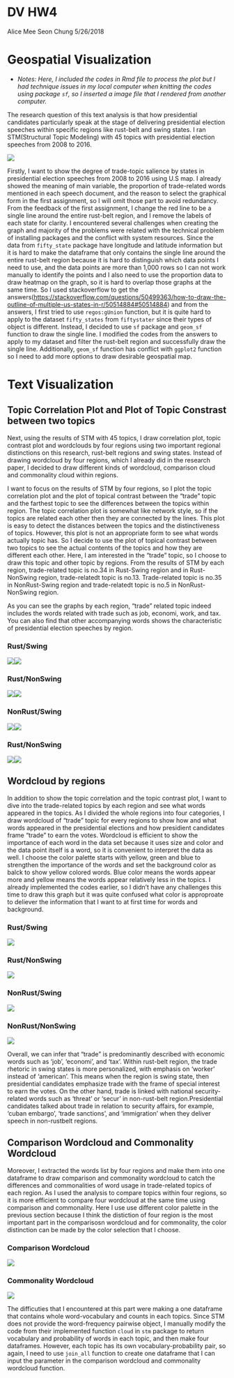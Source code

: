 DV HW4
================
Alice Mee Seon Chung
5/26/2018

# Geospatial Visualization

  - *Notes: Here, I included the codes in Rmd file to process the plot
    but I had technique issues in my local computer when knitting the
    codes using package `sf`, so I inserted a image file that I rendered
    from another computer.*

The research question of this text analysis is that how presidential
candidates particularly speak at the stage of delivering presidential
election speeches within specific regions like rust-belt and swing
states. I ran STM(Structural Topic Modeling) with 45 topics with
presidential election speeches from 2008 to 2016.

![](plot.png)

Firstly, I want to show the degree of trade-topic salience by states in
presidential election speeches from 2008 to 2016 using U.S map. I
already showed the meaning of main variable, the proportion of
trade-related words mentioned in each speech document, and the reason to
select the graphical form in the first assignment, so I will omit those
part to avoid redundancy. From the feedback of the first assignment, I
change the red line to be a single line around the entire rust-belt
region, and I remove the labels of each state for clarity. I encountered
several challenges when creating the graph and majority of the problems
were related with the technical problem of installing packages and the
conflict with system resources. Since the data from `fifty_state`
package have longitude and latitude information but it is hard to make
the dataframe that only contains the single line around the entire
rust-belt region because it is hard to distinguish which data points I
need to use, and the data points are more than 1,000 rows so I can not
work manually to identify the points and I also need to use the
proportion data to draw heatmap on the graph, so it is hard to overlap
those graphs at the same time. So I used stackoverflow to get the
answers(<https://stackoverflow.com/questions/50499363/how-to-draw-the-outline-of-multiple-us-states-in-r/50514884#50514884>)
and from the answers, I first tried to use `regos:gUnion` function, but
it is quite hard to apply to the dataset `fifty_states` from
`fiftystater` since their types of object is different. Instead, I
decided to use `sf` package and `geom_sf` function to draw the single
line. I modified the codes from the answers to apply to my dataset and
filter the rust-belt region and successfully draw the single line.
Additionally, `geom_sf` function has conflict with `ggplot2` function so
I need to add more options to draw desirable geospatial map.

# Text Visualization

## Topic Correlation Plot and Plot of Topic Constrast between two topics

Next, using the results of STM with 45 topics, I draw correlation plot,
topic contrast plot and wordclouds by four regions using two important
regional distinctions on this research, rust-belt regions and swing
states. Instead of drawing wordcloud by four regions, which I already
did in the research paper, I decided to draw different kinds of
wordcloud, comparison cloud and commonality cloud within regions.

I want to focus on the results of STM by four regions, so I plot the
topic correlation plot and the plot of topical contrast between the
“trade” topic and the farthest topic to see the differences between
the topics within region. The topic correlation plot is somewhat like
network style, so if the topics are related each other then they are
connected by the lines. This plot is easy to detect the distances
between the topics and the distinctiveness of topics. However, this plot
is not an appropriate form to see what words actually topic has. So I
decide to use the plot of topical contrast between two topics to see the
actual contents of the topics and how they are different each other.
Here, I am interested in the “trade” topic, so I choose to draw this
topic and other topic by regions. From the results of STM by each
region, trade-related topic is no.34 in Rust-Swing region and in
Rust-NonSwing region, trade-relatedt topic is no.13. Trade-related topic
is no.35 in NonRust-Swing region and trade-relatedt topic is no.5 in
NonRust-NonSwing region.

As you can see the graphs by each region, “trade” related topic indeed
includes the words related with trade such as job, economi, work, and
tax. You can also find that other accompanying words shows the
characteristic of presidential election speeches by
region.

### Rust/Swing

![](DV_HW4_files/figure-gfm/unnamed-chunk-2-1.png)<!-- -->![](DV_HW4_files/figure-gfm/unnamed-chunk-2-2.png)<!-- -->

### Rust/NonSwing

![](DV_HW4_files/figure-gfm/unnamed-chunk-3-1.png)<!-- -->![](DV_HW4_files/figure-gfm/unnamed-chunk-3-2.png)<!-- -->

### NonRust/Swing

![](DV_HW4_files/figure-gfm/unnamed-chunk-4-1.png)<!-- -->![](DV_HW4_files/figure-gfm/unnamed-chunk-4-2.png)<!-- -->

### Rust/NonSwing

![](DV_HW4_files/figure-gfm/unnamed-chunk-5-1.png)<!-- -->![](DV_HW4_files/figure-gfm/unnamed-chunk-5-2.png)<!-- -->

## Wordcloud by regions

In addition to show the topic correlation and the topic contrast plot, I
want to dive into the trade-related topics by each region and see what
words appeared in the topics. As I divided the whole regions into four
categories, I draw wordcloud of “trade” topic for every regions to show
how and what words appeared in the presidential elections and how
presidient candidates frame “trade” to earn the votes. Wordcloud is
efficient to show the importance of each word in the data set because it
uses size and color and the data point itself is a word, so it is
convenient to interpret the data as well. I choose the color palette
starts with yellow, green and blue to strengthen the importance of the
words and set the background color as balck to show yellow colored
words. Blue color means the words appear more and yellow means the words
appear relatively less in the topics. I already implemented the codes
earlier, so I didn’t have any challenges this time to draw this graph
but it was quite confused what color is approproate to deliever the
information that I want to at first time for words and background.

### Rust/Swing

![](DV_HW4_files/figure-gfm/unnamed-chunk-6-1.png)<!-- -->

### Rust/NonSwing

![](DV_HW4_files/figure-gfm/unnamed-chunk-7-1.png)<!-- -->

### NonRust/Swing

![](DV_HW4_files/figure-gfm/unnamed-chunk-8-1.png)<!-- -->

### NonRust/NonSwing

![](DV_HW4_files/figure-gfm/unnamed-chunk-9-1.png)<!-- -->

Overall, we can infer that “trade” is predominantly described with
economic words such as ‘job’, ‘economi’, and ‘tax’. Within rust-belt
region, the trade rhetoric in swing states is more personalized, with
emphasis on ‘worker’ instead of ‘american’. This means when the region
is swing state, then presidential candidates emphasize trade with the
frame of special interest to earn the votes. On the other hand, trade is
linked with national security-related words such as ‘threat’ or ‘secur’
in non-rust-belt region.Presidential candidates talked about trade in
relation to security affairs, for example, ‘cuban embargo’, ‘trade
sanctions’, and ‘immigration’ when they deliver speech in non-rustbelt
regions.

## Comparison Wordcloud and Commonality Wordcloud

Moreover, I extracted the words list by four regions and make them into
one dataframe to draw comparison and commonality wordcloud to catch the
differences and commonalities of word usage in trade-related topics of
each region. As I used the analysis to compare topics within four
regions, so it is more efficient to compare four wordcloud at the same
time using comparison and commonality. Here I use use different color
palette in the previous section because I think the distiction of four
region is the most important part in the comparisosn wordcloud and for
commonality, the color distinction can be made by the color selection
that I choose.

### Comparison Wordcloud

![](DV_HW4_files/figure-gfm/unnamed-chunk-11-1.png)<!-- -->

### Commonality Wordcloud

![](DV_HW4_files/figure-gfm/unnamed-chunk-12-1.png)<!-- -->

The difficuties that I encountered at this part were making a one
dataframe that contains whole word-vocabulary and counts in each topics.
Since STM does not provide the word-frequency pairwise object, I
manually modify the code from their implemented function `cloud` in
`stm` package to return vocabulary and probability of words in each
topic, and then make four dataframes. However, each topic has its own
vocabulary-probability pair, so again, I need to use `join_all` function
to create one dataframe that I can input the parameter in the comparison
wordcloud and commonality wordcloud function.
